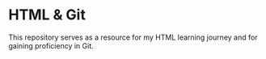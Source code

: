 # HTML & Git
This repository serves as a resource for my HTML learning journey and for gaining proficiency in Git.